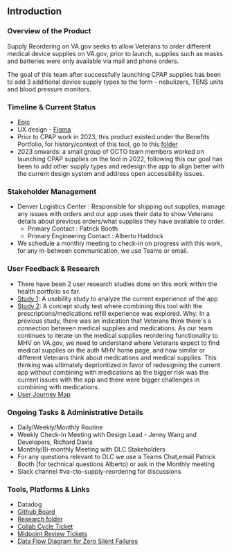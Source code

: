 ## Introduction

### Overview of the Product 
Supply Reordering on VA.gov seeks to allow Veterans to order different medical device supplies on VA.gov, prior to launch, supplies such as masks and batteries were only available via mail and phone orders. 

The goal of this team after successfully launching CPAP supplies has been to add 3 additional device supply types to the form - nebulizers, TENS units and blood pressure monitors. 

### Timeline & Current Status
- [Epic](https://github.com/department-of-veterans-affairs/va.gov-team/issues/95836)
- UX design - [Figma](https://www.figma.com/design/o9zkSuKTzHm9eQqHTEN1iz/Medical-supplies-reorder?node-id=1164-12192&p=f&t=vtGlOc40Zs38yFHv-0)
- Prior to CPAP work in 2023, this product existed under the Benefits Portfolio, for history/context of this tool, go to this [folder](https://github.com/department-of-veterans-affairs/va.gov-team/tree/master/products/medical-device-tool)
- 2023 onwards: a small group of OCTO team members worked on launching CPAP supplies on the tool in 2022, following this our goal has been to add other supply types and redesign the app to align better with the current design system and address open accessibility issues.
  

### Stakeholder Management
- Denver Logistics Center : Responsible for shipping out supplies, manage any issues with orders and our app uses their data to show Veterans details about previous orders/what supplies they have available to order.
   - Primary Contact : Patrick Booth
   - Primary Engineering Contact : Alberto Haddock
- We schedule a monthly meeting to check-in on progress with this work, for any in-between communication, we use Teams or email. 


### User Feedback & Research
- There have been 2 user research studies done on this work within the health portfolio so far.
- [Study 1](https://github.com/department-of-veterans-affairs/va.gov-team/tree/master/products/health-care/supply-reordering-tool/research/2024-03-Supply-Reordering-Research): A usability study to analyze the current experience of the app
- [Study 2](https://github.com/department-of-veterans-affairs/va.gov-team/tree/master/products/health-care/supply-reordering-tool/research/2024-04-Meds%20and%20supplies%20concept%20testing): A concept study test where combining this tool with the prescriptions/medications refill experience was explored. Why: In a previous study, there was an indication that Veterans think there's a connection between medical supplies and medications. As our team continues to iterate on the medical supplies reordering functionality to MHV on VA.gov, we need to understand where Veterans expect to find medical supplies on the auth MHV home page, and how similar or different Veterans think about medications and medical supplies. This thinking was ultimately deprioritized in favor of redesigning the current app without combining with medications as the bigger risk was the current issues with the app and there were bigger challenges in combining with medications.
- [User Journey Map](https://app.mural.co/t/departmentofveteransaffairs9999/m/departmentofveteransaffairs9999/1721711018020/d6fb79073dfb8345cad0539a7d5769e07f1e90c4?sender=ueeece9e244394145c84e5173)

### Ongoing Tasks & Administrative Details
- Daily/Weekly/Monthly Routine
- Weekly Check-In Meeting with Design Lead - Jenny Wang and Developers, Richard Davis
- Monthly/Bi-monthly Meeting with DLC Stakeholders
- For any questions relevant to DLC we use a Teams Chat,email Patrick Booth (for technical questions Alberto) or ask in the Monthly meeting
- Slack channel #va-cto-supply-reordering for discussions 

### Tools, Platforms & Links
- Datadog
- [Github Board](https://github.com/department-of-veterans-affairs/va.gov-team/issues/95836)
- [Research folder](https://github.com/department-of-veterans-affairs/va.gov-team/tree/master/products/health-care/supply-reordering-tool/research)
- [Collab Cycle Ticket](https://github.com/department-of-veterans-affairs/va.gov-team/issues/89871)
- [Midpoint Review Tickets](https://github.com/department-of-veterans-affairs/va.gov-team/issues?q=is%3Aopen+label%3Asupply-reordering+label%3Amidpoint-review)
- [Data Flow Diagram for Zero Silent Failures](https://app.mural.co/t/departmentofveteransaffairs9999/m/departmentofveteransaffairs9999/1727717727395/0aa30378aa18ef2c552e49f576771dbbaf51c46d)
 



